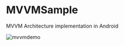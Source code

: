 # MVVMSample
MVVM Architecture implementation in Android

![mvvmdemo](https://user-images.githubusercontent.com/46291836/146666629-32cf723e-a5a1-4abf-a453-8219d811fd45.gif)

